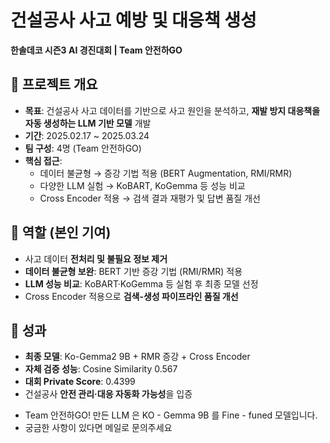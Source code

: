 # 건설공사 사고 예방 및 대응책 생성  
**한솔데코 시즌3 AI 경진대회 | Team 안전하GO**

## 📌 프로젝트 개요
- **목표**: 건설공사 사고 데이터를 기반으로 사고 원인을 분석하고, **재발 방지 대응책을 자동 생성하는 LLM 기반 모델** 개발  
- **기간**: 2025.02.17 ~ 2025.03.24  
- **팀 구성**: 4명 (Team 안전하GO)  
- **핵심 접근**:
  - 데이터 불균형 → 증강 기법 적용 (BERT Augmentation, RMI/RMR)  
  - 다양한 LLM 실험 → KoBART, KoGemma 등 성능 비교  
  - Cross Encoder 적용 → 검색 결과 재평가 및 답변 품질 개선  

## 👤 역할 (본인 기여)
- 사고 데이터 **전처리 및 불필요 정보 제거**  
- **데이터 불균형 보완**: BERT 기반 증강 기법 (RMI/RMR) 적용  
- **LLM 성능 비교**: KoBART·KoGemma 등 실험 후 최종 모델 선정  
- Cross Encoder 적용으로 **검색-생성 파이프라인 품질 개선**

## 🚀 성과
- **최종 모델**: Ko-Gemma2 9B + RMR 증강 + Cross Encoder  
- **자체 검증 성능**: Cosine Similarity 0.567  
- **대회 Private Score**: 0.4399  
- 건설공사 **안전 관리·대응 자동화 가능성**을 입증  

* Team 안전하GO! 만든 LLM 은 KO - Gemma 9B 를 Fine - funed 모델입니다.
* 궁금한 사항이 있다면 메일로 문의주세요 
